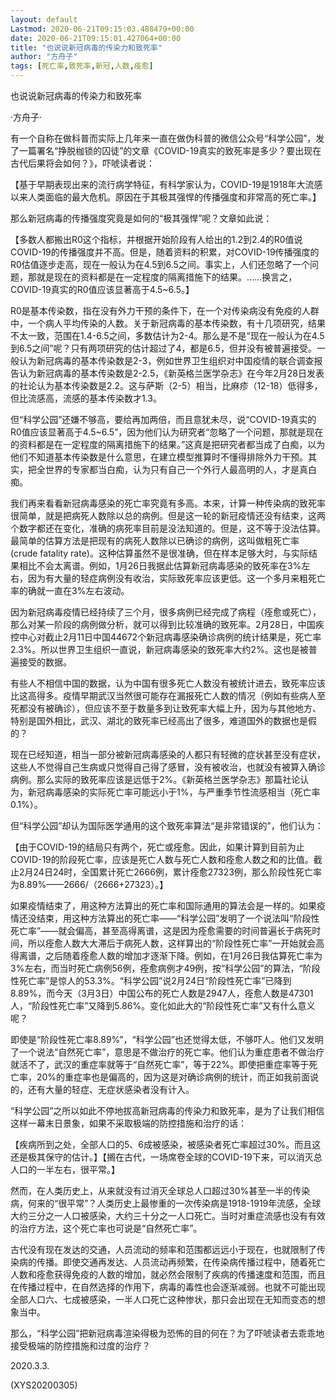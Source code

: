 ```yaml
---
layout: default
Lastmod: 2020-06-21T09:15:03.488479+00:00
date: 2020-06-21T09:15:01.427064+00:00
title: "也说说新冠病毒的传染力和致死率"
author: "方舟子"
tags: [死亡率,致死率,新冠,人数,痊愈]
---
```


也说说新冠病毒的传染力和致死率

·方舟子·

有一个自称在做科普而实际上几年来一直在做伪科普的微信公众号“科学公园”，发了一篇署名“挣脱枷锁的囚徒”的文章《COVID-19真实的致死率是多少？要出现在古代后果将会如何？》，吓唬读者说：

【基于早期表现出来的流行病学特征，有科学家认为，COVID-19是1918年大流感以来人类面临的最大危机。原因在于其极其强悍的传播强度和非常高的死亡率。】

那么新冠病毒的传播强度究竟是如何的“极其强悍”呢？文章如此说：

【多数人都搬出R0这个指标，并根据开始阶段有人给出的1.2到2.4的R0值说COVID-19的传播强度并不高。但是，随着资料的积累，对COVID-19传播强度的R0估值逐步走高，现在一般认为在4.5到6.5之间。事实上，人们还忽略了一个问题，那就是现在的资料都是在一定程度的隔离措施下的结果。……换言之，COVID-19真实的R0值应该显著高于4.5~6.5。】

R0是基本传染数，指在没有外力干预的条件下，在一个对传染病没有免疫的人群中，一个病人平均传染的人数。关于新冠病毒的基本传染数，有十几项研究，结果不太一致，范围在1.4-6.5之间，多数估计为2-4。那么是不是“现在一般认为在4.5到6.5之间”呢？只有两项研究的估计超过了4，都是6.5，但并没有被普遍接受。一般认为新冠病毒的基本传染数是2-3，例如世界卫生组织对中国疫情的联合调查报告认为新冠病毒的基本传染数是2-2.5，《新英格兰医学杂志》在今年2月28日发表的社论认为基本传染数是2.2。这与萨斯（2-5）相当，比麻疹（12-18）低得多，但比流感高，流感的基本传染数才1.3。

但“科学公园”还嫌不够高，要给再加两倍，而且意犹未尽，说“COVID-19真实的R0值应该显著高于4.5~6.5”，因为他们认为研究者“忽略了一个问题，那就是现在的资料都是在一定程度的隔离措施下的结果。”这真是把研究者都当成了白痴，以为他们不知道基本传染数是什么意思，在建立模型推算时不懂得排除外力干预。其实，把全世界的专家都当白痴，认为只有自己一个外行人最高明的人，才是真白痴。

我们再来看看新冠病毒感染的死亡率究竟有多高。本来，计算一种传染病的致死率很简单，就是把病死人数除以总的病例。但是这一轮的新冠疫情还没有结束，这两个数字都还在变化，准确的病死率目前是没法知道的。但是，这不等于没法估算。最简单的估算方法是把现有的病死人数除以已确诊的病例，这叫做粗死亡率(crude fatality rate)。这种估算虽然不是很准确，但在样本足够大时，与实际结果相比不会太离谱。例如，1月26日我据此估算新冠病毒感染的致死率在3%左右，因为有大量的轻症病例没有收治，实际致死率应该更低。这一个多月来粗死亡率的确就一直在3%左右波动。

因为新冠病毒疫情已经持续了三个月，很多病例已经完成了病程（痊愈或死亡），那么对某一阶段的病例做分析，就可以得到比较准确的致死率。2月28日，中国疾控中心对截止2月11日中国44672个新冠病毒感染确诊病例的统计结果是，死亡率2.3%。所以世界卫生组织一直说，新冠病毒感染的致死率大约2%。这也是被普遍接受的数据。

有些人不相信中国的数据，认为中国有很多死亡人数没有被统计进去，致死率应该比这高得多。疫情早期武汉当然很可能存在漏报死亡人数的情况（例如有些病人至死都没有被确诊），但应该不至于数量多到让致死率大幅上升，因为与其他地方、特别是国外相比，武汉、湖北的致死率已经高出了很多，难道国外的数据也是假的？

现在已经知道，相当一部分被新冠病毒感染的人都只有轻微的症状甚至没有症状，这些人不觉得自己生病或只觉得自己得了感冒，没有被收治，也就没有被算入确诊病例。那么实际的致死率应该是远低于2%。《新英格兰医学杂志》那篇社论认为，新冠病毒感染的实际死亡率可能远小于1%，与严重季节性流感相当（死亡率0.1%）。

但“科学公园”却认为国际医学通用的这个致死率算法“是非常错误的”，他们认为：

【由于COVID-19的结局只有两个，死亡或痊愈。因此，如果计算到目前为止COVID-19的阶段死亡率，应该是死亡人数与死亡人数和痊愈人数之和的比值。截止2月24日24时，全国累计死亡2666例，累计痊愈27323例，那么阶段性死亡率为8.89%——2666/（2666+27323）。】

如果疫情结束了，用这种方法算出的死亡率和国际通用的算法会是一样的。如果疫情还没结束，用这种方法算出的死亡率——“科学公园”发明了一个说法叫“阶段性死亡率”——就会偏高，甚至高得离谱，这是因为痊愈需要的时间普遍长于病死时间，所以痊愈人数大大滞后于病死人数，这样算出的“阶段性死亡率”一开始就会高得离谱，之后随着痊愈人数的增加才逐渐下降。例如，在1月26日我估算死亡率为3%左右，而当时死亡病例56例，痊愈病例才49例，按“科学公园”的算法，“阶段性死亡率”是惊人的53.3%。“科学公园”说2月24日“阶段性死亡率”已降到8.89%，而今天（3月3日）中国公布的死亡人数是2947人，痊愈人数是47301人，“阶段性死亡率”又降到5.86%。变化如此大的“阶段性死亡率”又有什么意义呢？

即使是“阶段性死亡率8.89%”，“科学公园”也还觉得太低，不够吓人。他们又发明了一个说法“自然死亡率”，意思是不做治疗的死亡率。他们认为重症患者不做治疗就活不了，武汉的重症率就等于“自然死亡率”，等于22%。即使把重症率等于死亡率，20%的重症率也是偏高的，因为这是对确诊病例的统计，而正如我前面说的，还有大量的轻症、无症状感染者没有计入。

“科学公园”之所以如此不停地拔高新冠病毒的传染力和致死率，是为了让我们相信这样一幕末日景象，如果不采取极端的防控措施和治疗的话：

【疾病所到之处，全部人口的5、6成被感染，被感染者死亡率超过30%。而且这还是极其保守的估计。】【搁在古代，一场席卷全球的COVID-19下来，可以消灭总人口的一半左右，很平常。】

然而，在人类历史上，从来就没有过消灭全球总人口超过30%甚至一半的传染病，何来的“很平常”？人类历史上最惨重的一次传染病是1918-1919年流感，全球大约三分之一人口被感染，大约三十分之一人口死亡。当时对重症流感也没有有效的治疗方法，这个死亡率也可说是“自然死亡率”。

古代没有现在发达的交通，人员流动的频率和范围都远远小于现在，也就限制了传染病的传播。即使交通再发达、人员流动再频繁，在传染病传播过程中，随着死亡人数和痊愈获得免疫的人数的增加，就必然会限制了疾病的传播速度和范围，而且在传播过程中，在自然选择的作用下，病毒的毒性也会逐渐减弱。也就不可能出现全部人口六、七成被感染，一半人口死亡这种惨状，那只会出现在无知而变态的想象当中。

那么，“科学公园”把新冠病毒渲染得极为恐怖的目的何在？为了吓唬读者去乖乖地接受极端的防控措施和过度的治疗？

2020.3.3.

(XYS20200305)

